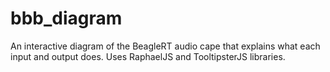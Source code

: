 # bbb_diagram
An interactive diagram of the BeagleRT audio cape that explains what each input and output does. Uses RaphaelJS and TooltipsterJS libraries.
